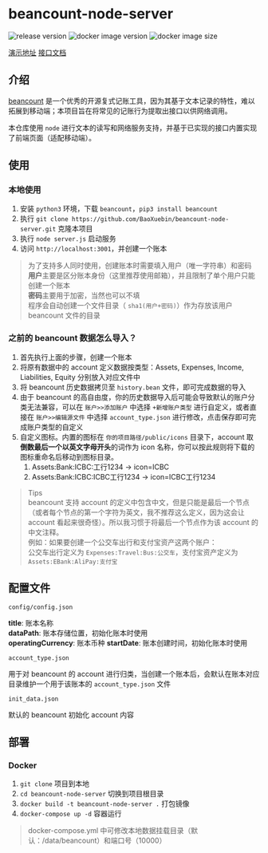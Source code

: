 # beancount-node-server

![release version](https://img.shields.io/github/v/release/BaoXuebin/beancount-node-server)
![docker image version](https://img.shields.io/docker/v/xdbin/beancount-ns/1.0?label=docker%20image%20tag)
![docker image size](https://img.shields.io/docker/image-size/xdbin/beancount-ns/1.0?label=docker%20image%20size)

[演示地址](http://81.69.252.147:10000/)
[接口文档](https://github.com/BaoXuebin/beancount-node-server/blob/main/API.md)

## 介绍

[beancount](https://github.com/beancount/) 是一个优秀的开源复式记账工具，因为其基于文本记录的特性，难以拓展到移动端；本项目旨在将常见的记账行为提取出接口以供网络调用。

本仓库使用 `node` 进行文本的读写和网络服务支持，并基于已实现的接口内置实现了前端页面（适配移动端）。

## 使用

### 本地使用

1. 安装 `python3` 环境，下载 `beancount`，`pip3 install beancount`
2. 执行 `git clone https://github.com/BaoXuebin/beancount-node-server.git` 克隆本项目
3. 执行 `node server.js` 启动服务
4. 访问 `http://localhost:3001`，并创建一个账本

> 为了支持多人同时使用，创建账本时需要填入用户（唯一字符串）和密码  
> **用户**主要是区分账本身份（这里推荐使用邮箱），并且限制了单个用户只能创建一个账本   
> **密码**主要用于加密，当然也可以不填  
> 程序会自动创建一个文件目录（ `sha1(用户+密码)`）作为存放该用户 beancount 文件的目录

### 之前的 beancount 数据怎么导入？

1. 首先执行上面的步骤，创建一个账本
2. 将原有数据中的 account 定义数据按类型：Assets, Expenses, Income, Liabilities, Equity 分别放入对应文件中
3. 将 beancount 历史数据拷贝至 `history.bean` 文件，即可完成数据的导入
4. 由于 beancount 的高自由度，你的历史数据导入后可能会导致默认的账户分类无法兼容，可以在 `账户>>添加账户` 中选择 `+新增账户类型` 进行自定义，或者直接在 `账户>>编辑源文件` 中选择 `account_type.json` 进行修改，点击保存即可完成账户类型的自定义
5. 自定义图标。内置的图标在 `你的项目路径/public/icons` 目录下，account 取**倒数最后一个以英文字母开头**的词作为 icon 名称，你可以按此规则将下载的图标重命名后移动到图标目录。
    1. Assets:Bank:ICBC:工行1234 -> icon=ICBC
    2. Assets:Bank:ICBC:ICBC工行1234 -> icon=ICBC工行1234

> Tips  
> beancount 支持 account 的定义中包含中文，但是只能是最后一个节点（或者每个节点的第一个字符为英文，我不推荐这么定义，因为这会让 account 看起来很奇怪）。所以我习惯于将最后一个节点作为该 account 的中文注释。  
> 例如：如果要创建一个公交车出行和支付宝资产这两个账户：  
> 公交车出行定义为 `Expenses:Travel:Bus:公交车`，支付宝资产定义为 `Assets:EBank:AliPay:支付宝`


## 配置文件

`config/config.json`  

**title**: 账本名称  
**dataPath**: 账本存储位置，初始化账本时使用  
**operatingCurrency**: 账本币种
**startDate**: 账本创建时间，初始化账本时使用

`account_type.json`

用于对 beancount 的 account 进行归类，当创建一个账本后，会默认在账本对应目录维护一个用于该账本的 `account_type.json` 文件

`init_data.json`

默认的 beancount 初始化 account 内容

## 部署
### Docker

1. `git clone` 项目到本地
2. `cd beancount-node-server` 切换到项目根目录
3. `docker build -t beancount-node-server .` 打包镜像
4. `docker-compose up -d` 容器运行

> docker-compose.yml 中可修改本地数据挂载目录（默认：/data/beancount）和端口号（10000）